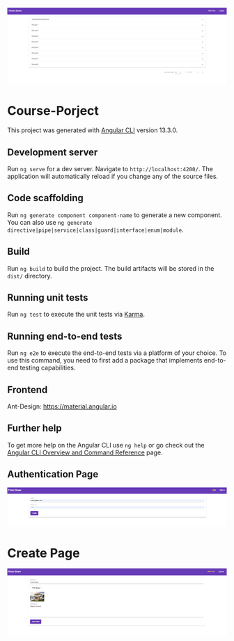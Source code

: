 ![Main Screen](https://github.com/Kamenow/softuni-course-project/blob/master/Readme-Images/main.png)

# Course-Porject

This project was generated with [Angular CLI](https://github.com/angular/angular-cli) version 13.3.0.

## Development server

Run `ng serve` for a dev server. Navigate to `http://localhost:4200/`. The application will automatically reload if you change any of the source files.

## Code scaffolding

Run `ng generate component component-name` to generate a new component. You can also use `ng generate directive|pipe|service|class|guard|interface|enum|module`.

## Build

Run `ng build` to build the project. The build artifacts will be stored in the `dist/` directory.

## Running unit tests

Run `ng test` to execute the unit tests via [Karma](https://karma-runner.github.io).

## Running end-to-end tests

Run `ng e2e` to execute the end-to-end tests via a platform of your choice. To use this command, you need to first add a package that implements end-to-end testing capabilities.

## Frontend 

Ant-Design:
https://material.angular.io

## Further help

To get more help on the Angular CLI use `ng help` or go check out the [Angular CLI Overview and Command Reference](https://angular.io/cli) page.

## Authentication Page

![Authentication Page](https://github.com/Kamenow/softuni-course-project/blob/master/Readme-Images/auth.png)

# Create Page

![Create Page](https://github.com/Kamenow/softuni-course-project/blob/master/Readme-Images/create.png)
